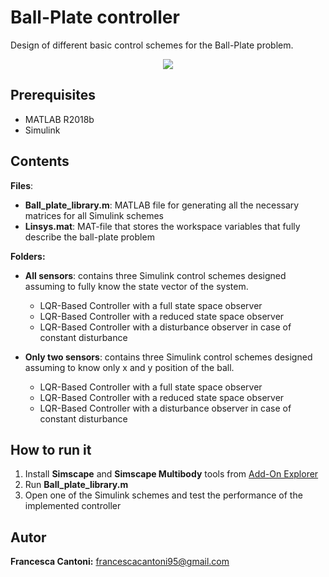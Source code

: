 # Ball-Plate controller
Design of different basic control schemes for the Ball-Plate problem.

<p align="center">
  <img src="Ball_Plate_animation.gif">
 </p>

## Prerequisites
- MATLAB R2018b
- Simulink

## Contents
**Files**:
- **Ball_plate_library.m**: MATLAB file for generating all the necessary matrices for all Simulink schemes
- **Linsys.mat**: MAT-file that stores the workspace variables that fully describe the ball-plate problem


**Folders:**
- **All sensors**: contains three Simulink control schemes designed assuming to fully know the state vector of the system.
  - LQR-Based Controller with a full state space observer
  - LQR-Based Controller with a reduced state space observer
  - LQR-Based Controller with a disturbance observer in case of constant disturbance
 
- **Only two sensors**: contains three Simulink control schemes designed assuming to know only x and y position of the ball.
  - LQR-Based Controller with a full state space observer
  - LQR-Based Controller with a reduced state space observer
  - LQR-Based Controller with a disturbance observer in case of constant disturbance
 
## How to run it
1. Install **Simscape** and **Simscape Multibody** tools from [Add-On Explorer](https://it.mathworks.com/products/matlab/add-on-explorer.html)
2. Run **Ball_plate_library.m**
3. Open one of the Simulink schemes and test the performance of the implemented controller 

## Autor
**Francesca Cantoni:** 	francescacantoni95@gmail.com
